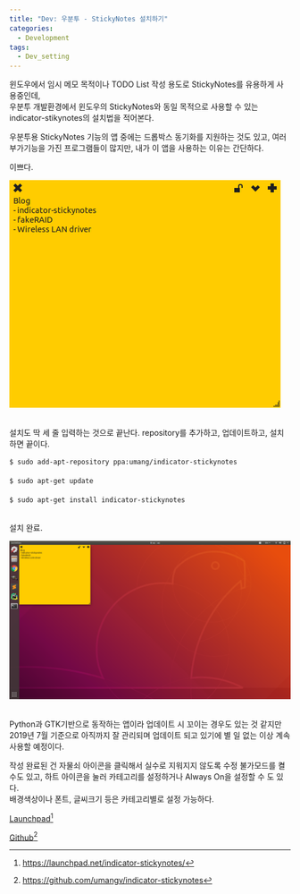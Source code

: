 ```yaml
---
title: "Dev: 우분투 - StickyNotes 설치하기"
categories:
  - Development
tags:
  - Dev_setting
---
```


윈도우에서 임시 메모 목적이나 TODO List 작성 용도로 StickyNotes를 유용하게 사용중인데,  
우분투 개발환경에서 윈도우의 StickyNotes와 동일 목적으로 사용할 수 있는 indicator-stikynotes의 설치법을 적어본다.

<!--more-->

우분투용 StickyNotes 기능의 앱 중에는 드롭박스 동기화를 지원하는 것도 있고, 여러 부가기능을 가진 프로그램들이 많지만, 내가 이 앱을 사용하는 이유는 간단하다.

이쁘다.

![indicator-stickynotes](/assets/images/2019-07-11-ubuntu-stickynotes_001.png)

<br/>
설치도 딱 세 줄 입력하는 것으로 끝난다.  
repository를 추가하고, 업데이트하고, 설치하면 끝이다.

```bash
$ sudo add-apt-repository ppa:umang/indicator-stickynotes

$ sudo apt-get update

$ sudo apt-get install indicator-stickynotes
```

<br/>
설치 완료.

![installed_indicator-stickynotes](/assets/images/2019-07-11-ubuntu-stickynotes_002.png)

<br/>
Python과 GTK기반으로 동작하는 앱이라 업데이트 시 꼬이는 경우도 있는 것 같지만 2019년 7월 기준으로 아직까지 잘 관리되며 업데이트 되고 있기에 별 일 없는 이상 계속 사용할 예정이다.

작성 완료된 건 자물쇠 아이콘을 클릭해서 실수로 지워지지 않도록 수정 불가모드를 켤 수도 있고, 하트 아이콘을 눌러 카테고리를 설정하거나 Always On을 설정할 수 도 있다.  
배경색상이나 폰트, 글씨크기 등은 카테고리별로 설정 가능하다.

[Launchpad](https://launchpad.net/indicator-stickynotes/)[^98]

[Github](https://github.com/umangv/indicator-stickynotes)[^99]

[^98]: https://launchpad.net/indicator-stickynotes/
[^99]: https://github.com/umangv/indicator-stickynotes
